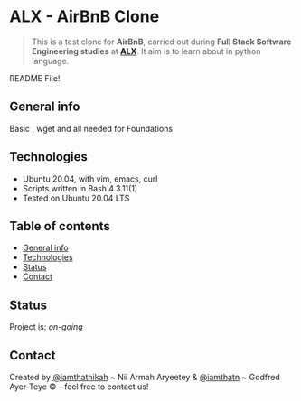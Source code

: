 # ALX - AirBnB Clone
> This is a test clone for  **AirBnB**, carried out during **Full Stack Software Engineering studies** at **[ALX](https://www.alx.com/)**. It aim is to learn about in python language.

README File!

## General info
Basic , wget and all needed for Foundations

## Technologies
* Ubuntu 20.04, with vim, emacs, curl
* Scripts written in Bash 4.3.11(1)
* Tested on Ubuntu 20.04 LTS

## Table of contents
* [General info](#general-info)
* [Technologies](#technologies)
* [Status](#status)
* [Contact](#contact)

## Status
Project is: _on-going_


## Contact
Created by [@iamthatnikah](https://www.twitter.com/) ~ Nii Armah Aryeetey &amp; [@iamthatn](https://www.twitter.com/) ~ Godfred Ayer-Teye &copy; - feel free to contact us!
